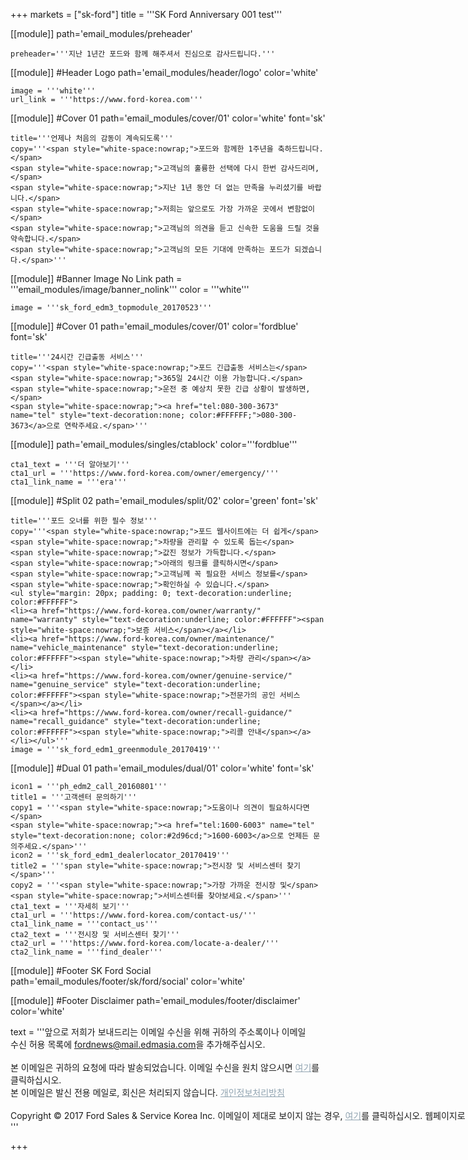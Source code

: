 +++
markets = ["sk-ford"]
title = '''SK Ford Anniversary 001 test'''

[[module]]
path='email_modules/preheader'


	preheader='''지난 1년간 포드와 함께 해주셔서 진심으로 감사드립니다.'''

[[module]] #Header Logo
path='email_modules/header/logo'
color='white'

	image = '''white'''
	url_link = '''https://www.ford-korea.com'''


[[module]] #Cover 01
path='email_modules/cover/01'
color='white'
font='sk'

	title='''언제나 처음의 감동이 계속되도록'''
	copy='''<span style="white-space:nowrap;">포드와 함께한 1주년을 축하드립니다.</span>
	<span style="white-space:nowrap;">고객님의 훌륭한 선택에 다시 한번 감사드리며,</span>
	<span style="white-space:nowrap;">지난 1년 동안 더 없는 만족을 누리셨기를 바랍니다.</span>
	<span style="white-space:nowrap;">저희는 앞으로도 가장 가까운 곳에서 변함없이</span>
	<span style="white-space:nowrap;">고객님의 의견을 듣고 신속한 도움을 드릴 것을 약속합니다.</span>
	<span style="white-space:nowrap;">고객님의 모든 기대에 만족하는 포드가 되겠습니다.</span>'''
	
[[module]] #Banner Image No Link
path = '''email_modules/image/banner_nolink'''
color = '''white'''

	image = '''sk_ford_edm3_topmodule_20170523'''

[[module]] #Cover 01
path='email_modules/cover/01'
color='fordblue'
font='sk'

	title='''24시간 긴급출동 서비스'''
	copy='''<span style="white-space:nowrap;">포드 긴급출동 서비스는</span> 
	<span style="white-space:nowrap;">365일 24시간 이용 가능합니다.</span>
	<span style="white-space:nowrap;">운전 중 예상치 못한 긴급 상황이 발생하면,</span>
	<span style="white-space:nowrap;"><a href="tel:080-300-3673" name="tel" style="text-decoration:none; color:#FFFFFF;">080-300-3673</a>으로 연락주세요.</span>'''
	
[[module]]
path='email_modules/singles/ctablock'
color='''fordblue'''

	cta1_text = '''더 알아보기'''
	cta1_url = '''https://www.ford-korea.com/owner/emergency/'''
	cta1_link_name = '''era'''

    
[[module]] #Split 02
path='email_modules/split/02'
color='green'
font='sk'

	title='''포드 오너를 위한 필수 정보'''
	copy='''<span style="white-space:nowrap;">포드 웹사이트에는 더 쉽게</span>
	<span style="white-space:nowrap;">차량을 관리할 수 있도록 돕는</span>
	<span style="white-space:nowrap;">값진 정보가 가득합니다.</span>
	<span style="white-space:nowrap;">아래의 링크를 클릭하시면</span>
	<span style="white-space:nowrap;">고객님께 꼭 필요한 서비스 정보를</span>
	<span style="white-space:nowrap;">확인하실 수 있습니다.</span>
	<ul style="margin: 20px; padding: 0; text-decoration:underline; color:#FFFFFF">
	<li><a href="https://www.ford-korea.com/owner/warranty/" name="warranty" style="text-decoration:underline; color:#FFFFFF"><span style="white-space:nowrap;">보증 서비스</span></a></li>
	<li><a href="https://www.ford-korea.com/owner/maintenance/" name="vehicle_maintenance" style="text-decoration:underline; color:#FFFFFF"><span style="white-space:nowrap;">차량 관리</span></a></li>
	<li><a href="https://www.ford-korea.com/owner/genuine-service/" name="genuine_service" style="text-decoration:underline; color:#FFFFFF"><span style="white-space:nowrap;">전문가의 공인 서비스</span></a></li>
	<li><a href="https://www.ford-korea.com/owner/recall-guidance/" name="recall_guidance" style="text-decoration:underline; color:#FFFFFF"><span style="white-space:nowrap;">리콜 안내</span></a></li></ul>'''
	image = '''sk_ford_edm1_greenmodule_20170419'''

[[module]] #Dual 01
path='email_modules/dual/01'
color='white'
font='sk'

	icon1 = '''ph_edm2_call_20160801'''
	title1 = '''고객센터 문의하기'''
	copy1 = '''<span style="white-space:nowrap;">도움이나 의견이 필요하시다면</span>
	<span style="white-space:nowrap;"><a href="tel:1600-6003" name="tel" style="text-decoration:none; color:#2d96cd;">1600-6003</a>으로 언제든 문의주세요.</span>'''
	icon2 = '''sk_ford_edm1_dealerlocator_20170419'''
	title2 = '''span style="white-space:nowrap;">전시장 및 서비스센터 찾기</span>'''
	copy2 = '''<span style="white-space:nowrap;">가장 가까운 전시장 및</span>
	<span style="white-space:nowrap;">서비스센터를 찾아보세요.</span>'''
	cta1_text = '''자세히 보기'''
	cta1_url = '''https://www.ford-korea.com/contact-us/'''
	cta1_link_name = '''contact_us'''
	cta2_text = '''전시장 및 서비스센터 찾기'''
	cta2_url = '''https://www.ford-korea.com/locate-a-dealer/'''
	cta2_link_name = '''find_dealer'''
    

[[module]] #Footer SK Ford Social
path='email_modules/footer/sk/ford/social'
color='white'

[[module]] #Footer Disclaimer
path='email_modules/footer/disclaimer'
color='white'


text = '''<span style="white-space:nowrap;">앞으로 저희가 보내드리는 이메일 수신을 위해 귀하의 주소록이나 이메일</span>
<span style="white-space:nowrap;">수신 허용 목록에 <span style="text-decoration:underline;">fordnews@mail.edmasia.com</span>을 추가해주십시오.</span><br/><br/>
본 이메일은 귀하의 요청에 따라 발송되었습니다. 이메일 수신을 원치 않으시면 <a href="<%unsubscribe_link_text%>" style="color:#91a4b1; text-decoration:underline">여기</a>를 클릭하십시오.<br />
 본 이메일은 발신 전용 메일로, 회신은 처리되지 않습니다. <a href="https://www.ford-korea.com/privacy/" name="privacy" style="text-decoration:underline; color:#91a4b1;">개인정보처리방침</a><br/><br/>
 <span style="white-space:nowrap;">Copyright © 2017 Ford Sales & Service Korea Inc. 이메일이 제대로 보이지 않는 경우, <a href="<%syslink_message_read url='/public/read_message.jsp'%>" style="color:#91a4b1; text-decoration:underline">여기</a>를 클릭하십시오. 웹페이지로 보실 수 있습니다.</span>
 '''

+++
